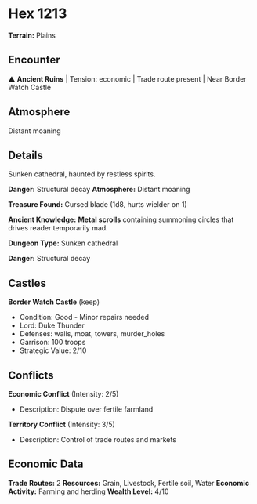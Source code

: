 # Hex 1213

**Terrain:** Plains

## Encounter
▲ **Ancient Ruins** | Tension: economic | Trade route present | Near Border Watch Castle

## Atmosphere
Distant moaning

## Details
Sunken cathedral, haunted by restless spirits.

**Danger:** Structural decay
**Atmosphere:** Distant moaning

**Treasure Found:** Cursed blade (1d8, hurts wielder on 1)

**Ancient Knowledge:** **Metal scrolls** containing summoning circles that drives reader temporarily mad.

**Dungeon Type:** Sunken cathedral

**Danger:** Structural decay

## Castles
**Border Watch Castle** (keep)
- Condition: Good - Minor repairs needed
- Lord: Duke Thunder
- Defenses: walls, moat, towers, murder_holes
- Garrison: 100 troops
- Strategic Value: 2/10

## Conflicts
**Economic Conflict** (Intensity: 2/5)
- Description: Dispute over fertile farmland

**Territory Conflict** (Intensity: 3/5)
- Description: Control of trade routes and markets

## Economic Data
**Trade Routes:** 2
**Resources:** Grain, Livestock, Fertile soil, Water
**Economic Activity:** Farming and herding
**Wealth Level:** 4/10
